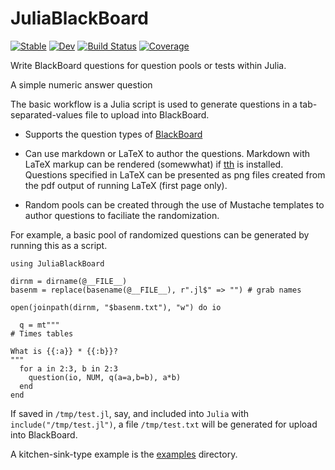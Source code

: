 # JuliaBlackBoard

[![Stable](https://img.shields.io/badge/docs-stable-blue.svg)](https://jverzani.github.io/JuliaBlackBoard.jl/stable)
[![Dev](https://img.shields.io/badge/docs-dev-blue.svg)](https://jverzani.github.io/JuliaBlackBoard.jl/dev)
[![Build Status](https://travis-ci.com/jverzani/JuliaBlackBoard.jl.svg?branch=master)](https://travis-ci.com/jverzani/JuliaBlackBoard.jl)
[![Coverage](https://codecov.io/gh/jverzani/JuliaBlackBoard.jl/branch/master/graph/badge.svg)](https://codecov.io/gh/jverzani/JuliaBlackBoard.jl)



Write BlackBoard questions for question pools or tests within Julia.

A simple numeric answer question

The basic workflow is a Julia script is used to generate questions in a tab-separated-values file to
upload into BlackBoard.

* Supports the question types of [BlackBoard](https://help.blackboard.com/Learn/Instructor/Tests_Pools_Surveys/Reuse_Questions/Upload_Questions)

* Can use markdown or LaTeX to author the questions. Markdown with
  LaTeX markup can be rendered (somewwhat) if
  [tth](https://sourceforge.net/projects/tth) is installed. Questions
  specified in LaTeX can be presented as png files created from the
  pdf output of running LaTeX (first page only).

* Random pools can be created through the use of Mustache templates to
  author questions to faciliate the randomization.

For example, a basic pool of randomized questions can be generated by running this as a script.

```
using JuliaBlackBoard

dirnm = dirname(@__FILE__)
basenm = replace(basename(@__FILE__), r".jl$" => "") # grab names

open(joinpath(dirnm, "$basenm.txt"), "w") do io

  q = mt"""
# Times tables

What is {{:a}} * {{:b}}?
"""
  for a in 2:3, b in 2:3
    question(io, NUM, q(a=a,b=b), a*b)
  end
end
```	

If saved in `/tmp/test.jl`, say, and included into `Julia` with `include("/tmp/test.jl")`, a file `/tmp/test.txt` will be generated for upload into BlackBoard.

A kitchen-sink-type example is the  [examples](examples/test-examples.jl) directory.
